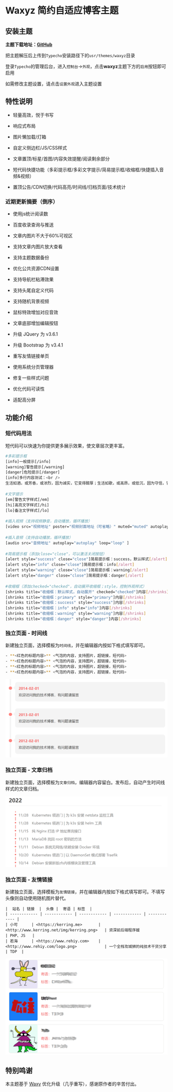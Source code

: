 # Waxyz 简约自适应博客主题

## 安装主题

**主题下载地址：[GitHub](https://github.com/rehiy/typecho-theme-waxyz/archive/refs/heads/master.zip)**

把主题解压后上传到`Typecho`安装路径下的`usr/themes/waxyz`目录

登录`Typecho`的管理后台，进入`控制台`->`外观`，点击**waxyz**主题下方的`启用`按钮即可启用

如需修改主题设置，请点击`设置外观`进入主题设置

## 特性说明

- 轻量高效，悦于书写

- 响应式布局

- 图片懒加载/灯箱

- 自定义侧边栏/JS/CSS样式

- 文章置顶/标星/首图/内容失效提醒/阅读剩余部分

- 短代码快捷功能（多彩提示框/多彩文字提示/简易提示框/收缩框/快捷插入音频&视频）

- 置顶公告/CDN切换/代码高亮/时间线/归档页面/技术统计

### 近期更新摘要（倒序）

- 使用js统计阅读数

- 百度收录查询与推送

- 文章内图片不大于60%可视区

- 支持文章内图片放大查看

- 支持主题数据备份

- 优化公共资源CDN设置

- 支持导航栏粘滞效果

- 支持头尾自定义代码

- 支持随机背景视频

- 鼠标特效增加对应音效

- 文章底部增加编辑按钮

- 升级 JQuery 为 v3.6.1

- 升级 Bootstrap 为 v3.4.1

- 重写友情链接单页

- 使用系统分页管理器

- 修复一些样式问题

- 优化代码可读性

- 适配高分屏

## 功能介绍

### 短代码用法

短代码可以快速为你提供更多展示效果，使文章层次更丰富。

```bash
#多彩提示框
[info]一般提示[/info]
[warning]警告提示[/warning]
[danger]危险提示[/danger]
[info]多行内容测试：<br />
生活如酒，或芳香，或浓烈，因为诚实，它变得醇厚；生活如歌，或高昂，或低沉，因为守信，它变得悦耳； 生活如画，或明丽，或素雅，因为诚信，它变得美丽。[/info]

#文字提示
[em]警告文字样式[/em]
[hi]高亮文字样式[/hi]
[lo]备注文字样式[/lo]

#插入视频（支持视频静音，自动播放，循环播放）
[video src="视频地址" poster="视频封面地址（可省略）" muted="muted" autoplay="autoplay" loop="loop" ]

#插入音频（支持自动播放，循环播放）
[audio src="音频地址" autoplay="autoplay" loop="loop" ]

#简易提示框（添加close="close"，可以激活关闭按钮）
[alert style="success" close="close"]简易提示框：success，默认样式[/alert]
[alert style="info" close="close"]简易提示框：info[/alert]
[alert style="warning" close="close"]简易提示框：warning[/alert]
[alert style="danger" close="close"]简易提示框：danger[/alert]

#收缩框（添加checked="checked"，自动展开收缩框；style，控制外观样式）
[shrinks title="收缩框：默认样式，自动展开" checked="checked"]内容[/shrinks]
[shrinks title="收缩框：primary" style="primary"]内容[/shrinks]
[shrinks title="收缩框：success" style="success"]内容[/shrinks]
[shrinks title="收缩框：info" style="info"]内容[/shrinks]
[shrinks title="收缩框：warning" style="warning"]内容[/shrinks]
[shrinks title="收缩框：danger" style="danger"]内容[/shrinks]
```

### 独立页面 - 时间线

新建独立页面，选择模板为`时间线`，并在编辑器内按如下格式填写即可。

```bash
- **<红色的标题内容>** <气泡的内容，支持图片，超链接，短代码>
- **<红色的标题内容>** <气泡的内容，支持图片，超链接，短代码>
- **<红色的标题内容>** <气泡的内容，支持图片，超链接，短代码>
- **<红色的标题内容>** <气泡的内容，支持图片，超链接，短代码>
```

![page_timeline](preview/page_timeline.png)

### 独立页面 - 文章归档

新建独立页面，选择模板为`文章归档`，编辑器内容留白。发布后，自动产生时间线样式的文章归档。

![page_timeline](preview/page_archiver.png)

### 独立页面 - 友情链接

新建独立页面，选择模板为`友情链接`，并在编辑器内按如下格式填写即可。不填写头像则自动使用随机图片替代。

```text
|  站名 | 链接  |  头像 |  寄语 | 标签  |
| ------------ | ------------ | ------------ | ------------ | ------------ |
| 小可      | <https://kerring.me>       |  <http://www.kerring.net/img/kerring.png>   | 资深前后端程序媛                | PHP、JS   |
| 若海      | <https://www.rehiy.com>    |  <http://www.rehiy.com/logo.png>            | 一个全栈攻城狮的纯技术干货分享    | TDP  |
```

![page_friends.png](preview/page_friends.png)

## 特别鸣谢

本主题基于 [Waxy](https://github.com/dingzd1995/typecho-theme-waxy) 优化升级（几乎重写），感谢原作者的辛苦付出。
